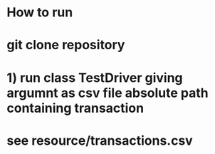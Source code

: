 # How to run 
# git clone repository
# 1) run class TestDriver giving argumnt as csv file absolute path containing  transaction 
# see resource/transactions.csv
